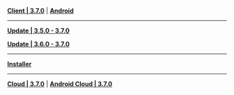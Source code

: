 **[Client | 3.7.0](https://autopatchcnws.yuanshen.com/client_app/download/pc_zip/20230513200250_hFVOC1wXPDVnzH87/YuanShen_3.7.0.zip)** | **[Android](https://autopatchcnws.yuanshen.com/client_app/download/Android/20230513200208_1zoW0Mjbs3RTCNvV/mihoyo/yuanshen_3.7.0.apk)**

---

**[Update | 3.5.0 - 3.7.0](https://autopatchcnws.yuanshen.com/client_app/update/hk4e_cn/18/game_3.5.0_3.7.0_hdiff_nCAjMWYZUqVxTOPr.zip)**

**[Update | 3.6.0 - 3.7.0](https://autopatchcnws.yuanshen.com/client_app/update/hk4e_cn/18/game_3.6.0_3.7.0_hdiff_Hg6VUMKer0GyQzCs.zip)**

---

**[Installer](https://autopatchcnws.yuanshen.com/client_app/download/launcher/20230510151233_AdNYBWhbj9DfD4TF/mihoyo/yuanshen_setup_20230508115935.exe)**

---

**[Cloud | 3.7.0](https://autopatchcnws.yuanshen.com/client_app/download/cloudgame/pc/20230523141442_RCG8ntgFmx2Wm8My/cypcmihoyo/yscloud_3.7.0.exe)** | **[Android Cloud | 3.7.0](https://autopatchcnws.yuanshen.com/client_app/download/cloudgame/android/20230515165901_nX4q1sUGKhDuQUEy/cyydmihoyo/yscloud_3.7.0.apk)**
